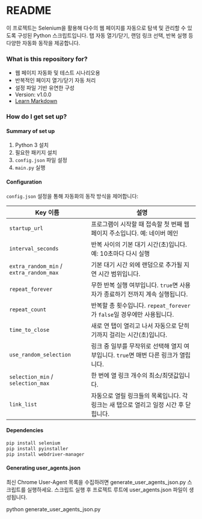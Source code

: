 # README #

이 프로젝트는 Selenium을 활용해 다수의 웹 페이지를 자동으로 탐색 및 관리할 수 있도록 구성된 Python 스크립트입니다. 탭 자동 열기/닫기, 랜덤 링크 선택, 반복 실행 등 다양한 자동화 동작을 제공합니다.

### What is this repository for? ###

* 웹 페이지 자동화 및 테스트 시나리오용
* 반복적인 페이지 열기/닫기 자동 처리
* 설정 파일 기반 유연한 구성
* Version: v1.0.0
* [Learn Markdown](https://bitbucket.org/tutorials/markdowndemo)

### How do I get set up? ###

#### Summary of set up

1. Python 3 설치
2. 필요한 패키지 설치
3. `config.json` 파일 설정
4. `main.py` 실행

#### Configuration

`config.json` 설정을 통해 자동화의 동작 방식을 제어합니다:

| Key 이름               | 설명 |
|------------------------|------|
| `startup_url`          | 프로그램이 시작할 때 접속할 첫 번째 웹페이지 주소입니다. 예: 네이버 메인 |
| `interval_seconds`     | 반복 사이의 기본 대기 시간(초)입니다. 예: 10초마다 다시 실행 |
| `extra_random_min` / `extra_random_max` | 기본 대기 시간 외에 랜덤으로 추가될 지연 시간 범위입니다. |
| `repeat_forever`       | 무한 반복 실행 여부입니다. `true`면 사용자가 종료하기 전까지 계속 실행됩니다. |
| `repeat_count`         | 반복할 총 횟수입니다. `repeat_forever`가 `false`일 경우에만 사용됩니다.
| `time_to_close`        | 새로 연 탭이 열리고 나서 자동으로 닫히기까지 걸리는 시간(초)입니다. |
| `use_random_selection`| 링크 중 일부를 무작위로 선택해 열지 여부입니다. `true`면 매번 다른 링크가 열립니다. |
| `selection_min` / `selection_max` | 한 번에 열 링크 개수의 최소/최댓값입니다. |
| `link_list`            | 자동으로 열릴 링크들의 목록입니다. 각 링크는 새 탭으로 열리고 일정 시간 후 닫힙니다. |


#### Dependencies

```bash
pip install selenium
pip install pyinstaller
pip install webdriver-manager
```

#### Generating user_agents.json
최신 Chrome User-Agent 목록을 수집하려면 generate_user_agents_json.py 스크립트를 실행하세요.
스크립트 실행 후 프로젝트 루트에 user_agents.json 파일이 생성됩니다.

python generate_user_agents_json.py

